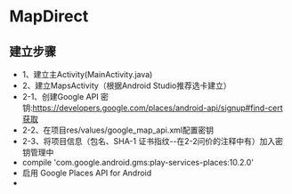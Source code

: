 # MapDirect

## 建立步骤

* 1、建立主Activity(MainActivity.java)
* 2、建立MapsActivity（根据Android Studio推荐选卡建立）
 * 2-1、创建Google API 密钥:https://developers.google.com/places/android-api/signup#find-cert获取
 * 2-2、在项目res/values/google_map_api.xml配置密钥
 * 2-3、将项目信息（包名、SHA-1 证书指纹--在2-2问价的注释中有）加入密钥管理中
* compile 'com.google.android.gms:play-services-places:10.2.0'
* 启用 Google Places API for Android
* 

